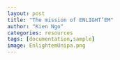```yaml
---
layout: post
title: "The mission of ENLIGHT’EM"
author: "Kien Ngo"
categories: resources
tags: [documentation,sample]
image: EnlightemUnipa.png
---
```

